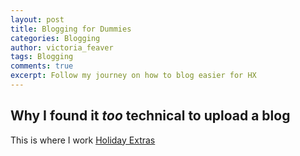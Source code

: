 ```yaml
---
layout: post
title: Blogging for Dummies
categories: Blogging
author: victoria_feaver
tags: Blogging
comments: true
excerpt: Follow my journey on how to blog easier for HX
---
```


## Why I found it *too* technical to upload a blog



This is where I work [Holiday Extras](www.holidayextras.com)
